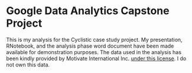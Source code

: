 # Google Data Analytics Capstone Project
This is my analysis for the Cyclistic case study project. My presentation, RNotebook, and the analysis phase word document have been made available for demonstration purposes.
The data used in the analysis has been kindly provided by Motivate International Inc. [under this license](https://www.divvybikes.com/data-license-agreement). I do not own this data.
